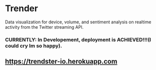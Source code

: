 # Trender
Data visualization for device, volume, and sentiment analysis on realtime activity from the Twitter streaming API. 

### CURRENTLY: In Developement, deployment is ACHIEVED!!!(I could cry Im so happy).
## https://trendster-io.herokuapp.com
